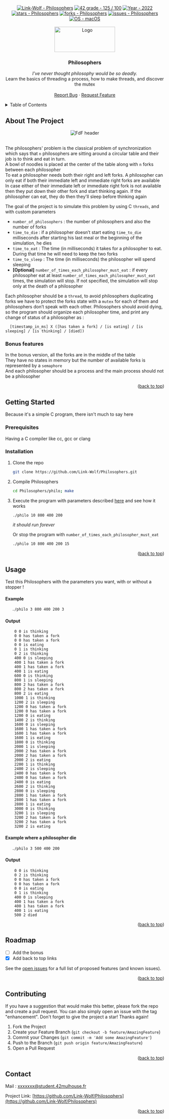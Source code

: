 <div id="top"></div>

<div align="center">
	<a href="https://github.com/Link-Wolf/Philosophers" title="Go to GitHub repo"><img src="https://img.shields.io/static/v1?label=Link-Wolf&message=Philosophers&color=blue&logo=github&style=for-the-badge" alt="Link-Wolf - Philosophers"></a>
	<a href="https://"><img src="https://img.shields.io/badge/42_grade-100_%2F_100-brightgreen?style=for-the-badge" alt="42 grade - 125 / 100"></a>
	<a href="https://"><img src="https://img.shields.io/badge/Year-2022-ffad9b?style=for-the-badge" alt="Year - 2022"></a>
	<a href="https://github.com/Link-Wolf/Philosophers/stargazers"><img src="https://img.shields.io/github/stars/Link-Wolf/Philosophers?style=for-the-badge&color=yellow" alt="stars - Philosophers"></a>
	<a href="https://github.com/Link-Wolf/Philosophers/network/members"><img src="https://img.shields.io/github/forks/Link-Wolf/Philosophers?style=for-the-badge&color=lightgray" alt="forks - Philosophers"></a>
	<a href="https://github.com/Link-Wolf/Philosophers/issues"><img src="https://img.shields.io/github/issues/Link-Wolf/Philosophers?style=for-the-badge&color=orange" alt="issues - Philosophers"></a>
	<a href="https://www.apple.com/macos/" title="Go to Apple homepage"><img src="https://img.shields.io/badge/OS-macOS-blue?logo=apple&logoColor=white&style=for-the-badge&color=9cf" alt="OS - macOS"></a>
</div>

<!-- PROJECT LOGO -->
<br />
<div align="center">
  <a>
    <img src="https://www.42mulhouse.fr/wp-content/uploads/2022/06/logo-42-Mulhouse-white.svg" alt="Logo" width="192" height="80">
  </a>

  <h3 align="center">Philosophers</h3>

  <p align="center">
	  <em>I’ve never thought philosophy would be so deadly.</em><br/>
	Learn the basics of threading a process, how to make threads, and discover the mutex
    <br />
    <br />
    <a href="https://github.com/Link-Wolf/Philosophers/issues">Report Bug</a>
    ·
    <a href="https://github.com/Link-Wolf/Philosophers/issues">Request Feature</a>
  </p>
</div>

<!-- TABLE OF CONTENTS -->
<details>
  <summary>Table of Contents</summary>
  <ol>
    <li>
      <a href="#about-the-project">About The Project</a>
    </li>
    <li>
      <a href="#getting-started">Getting Started</a>
      <ul>
        <li><a href="#prerequisites">Prerequisites</a></li>
        <li><a href="#installation">Installation</a></li>
      </ul>
    </li>
    <li><a href="#usage">Usage</a></li>
    <li><a href="#roadmap">Roadmap</a></li>
    <li><a href="#contributing">Contributing</a></li>
    <li><a href="#contact">Contact</a></li>
  </ol>
</details>



<!-- ABOUT THE PROJECT -->
## About The Project

<div align="center">
  <a>
    <img src="https://media.discordapp.net/attachments/453159761639112706/998949433800654918/unknown.png" alt="FdF header">
  </a>
</div>
</br>

The philosophers' problem is the classical problem of synchronization which says that `n` philosophers are sitting around a circular table and their job is to think and eat in turn.</br>
A bowl of noodles is placed at the center of the table along with `n` forks between each philosopher</br>
To eat a philosopher needs both their right and left forks. A philosopher can only eat if both their immediate left and immediate right forks are available
</br>In case either of their immediate left or immediate right fork is not available then they put down their other fork and start thinking again.
If the philosopher can eat, they do then they'll sleep before thinking again

The goal of the project is to simulate this problem by using C `threads`, and with custom parameters
- `number_of_philosophers` : the number of philosophers and also the number of forks
- `time_to_die` : if a philosopher doesn’t start eating `time_to_die` milliseconds after starting his last meal or the beginning of the simulation, he dies
- `time_to_eat` : The time (in milliseconds) it takes for a philosopher to eat. During that time he will need to keep the two forks
- `time_to_sleep` : The time (in milliseconds) the philosopher will spend sleeping
- **[Optional]** `number_of_times_each_philosopher_must_eat` : if every philosopher eat at least `number_of_times_each_philosopher_must_eat` times, the simulation will stop. If not specified, the simulation will stop only at the death of a philosopher

Each philosopher should be a `thread`, to avoid philosophers duplicating forks we have to protect the forks state with a
`mutex` for each of them and philosophers don’t speak with each other.
Philosophers should avoid dying, so the program should organize each philosopher time, and print any change of status of a philosopher as :
```
  [timestamp_in_ms] X ([has taken a fork] / [is eating] / [is sleeping] / [is thinking] / [died])
```

### Bonus features

In the bonus version, all the forks are in the middle of the table</br>
They have no states in memory but the number of available forks is represented by
a `semaphore`</br>
And each philosopher should be a process and the main process should not be a philosopher


<p align="right">(<a href="#top">back to top</a>)</p>

<!-- GETTING STARTED -->
## Getting Started

Because it's a simple C program, there isn't much to say here

### Prerequisites

Having a C compiler like cc, gcc or clang

### Installation

1. Clone the repo
   ```sh
   git clone https://github.com/Link-Wolf/Philosophers.git
   ```
2. Compile Philosophers
   ```sh
   cd Philosophers/philo; make
   ```
3. Execute the program with parameters described <a href="#about-the-project">here</a> and see how it works
   ```sh
   ./philo 10 800 400 200
   ```
   *it should run forever*
   
   Or stop the program with `number_of_times_each_philosopher_must_eat`
   ```sh
   ./philo 10 800 400 200 15
   ```

<p align="right">(<a href="#top">back to top</a>)</p>



<!-- USAGE EXAMPLES -->
## Usage

Test this Philosophers with the parameters you want, with or without a stopper !

#### Example
```sh
   ./philo 3 800 400 200 3
```

#### Output

```
	0 0 is thinking
	0 0 has taken a fork
	0 0 has taken a fork
	0 0 is eating
	0 1 is thinking
	0 2 is thinking
	400 0 is sleeping
	400 1 has taken a fork
	400 1 has taken a fork
	400 1 is eating
	600 0 is thinking
	800 1 is sleeping
	800 2 has taken a fork
	800 2 has taken a fork
	800 2 is eating
	1000 1 is thinking
	1200 2 is sleeping
	1200 0 has taken a fork
	1200 0 has taken a fork
	1200 0 is eating
	1400 2 is thinking
	1600 0 is sleeping
	1600 1 has taken a fork
	1600 1 has taken a fork
	1600 1 is eating
	1800 0 is thinking
	2000 1 is sleeping
	2000 2 has taken a fork
	2000 2 has taken a fork
	2000 2 is eating
	2200 1 is thinking
	2400 2 is sleeping
	2400 0 has taken a fork
	2400 0 has taken a fork
	2400 0 is eating
	2600 2 is thinking
	2800 0 is sleeping
	2800 1 has taken a fork
	2800 1 has taken a fork
	2800 1 is eating
	3000 0 is thinking
	3200 1 is sleeping
	3200 2 has taken a fork
	3200 2 has taken a fork
	3200 2 is eating
```

#### Example where a philosopher die
```sh
   ./philo 3 500 400 200
```

#### Output

```
	0 0 is thinking
	0 2 is thinking
	0 0 has taken a fork
	0 0 has taken a fork
	0 0 is eating
	0 1 is thinking
	400 0 is sleeping
	400 1 has taken a fork
	400 1 has taken a fork
	400 1 is eating
	500 2 died
```

<p align="right">(<a href="#top">back to top</a>)</p>



<!-- ROADMAP -->
## Roadmap

- [ ] Add the bonus
- [x] Add back to top links

See the [open issues](https://github.com/Link-Wolf/Philosophers/issues) for a full list of proposed features (and known issues).

<p align="right">(<a href="#top">back to top</a>)</p>



<!-- CONTRIBUTING -->
## Contributing

If you have a suggestion that would make this better, please fork the repo and create a pull request. You can also simply open an issue with the tag "enhancement".
Don't forget to give the project a star! Thanks again!

1. Fork the Project
2. Create your Feature Branch (`git checkout -b feature/AmazingFeature`)
3. Commit your Changes (`git commit -m 'Add some AmazingFeature'`)
4. Push to the Branch (`git push origin feature/AmazingFeature`)
5. Open a Pull Request

<p align="right">(<a href="#top">back to top</a>)</p>

<!-- CONTACT -->
## Contact

Mail : xxxxxxx@student.42mulhouse.fr

Project Link: [https://github.com/Link-Wolf/Philosophers](https://github.com/Link-Wolf/Philosophers)

<p align="right">(<a href="#top">back to top</a>)</p>

